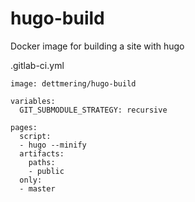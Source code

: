 # hugo-build

Docker image for building a site with hugo


.gitlab-ci.yml

```
image: dettmering/hugo-build

variables:
  GIT_SUBMODULE_STRATEGY: recursive

pages:
  script:
  - hugo --minify
  artifacts:
    paths:
    - public
  only:
  - master
```
